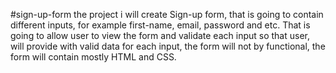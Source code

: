 #sign-up-form
the project i will create Sign-up form, that is going to contain different inputs,
for example first-name, email, password and etc. 
That is going to allow user to view the form and validate each input so that user,
will provide with valid data for each input, the form will not by functional,
the form will contain mostly HTML and CSS.
